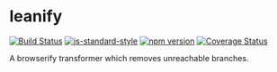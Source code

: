 # leanify
<!-- VDOC.badges travis; standard; npm; coveralls -->
<!-- DON'T EDIT THIS SECTION (including comments), INSTEAD RE-RUN `vdoc` TO UPDATE -->
[![Build Status](https://travis-ci.org/vigour-io/leanify.svg?branch=master)](https://travis-ci.org/vigour-io/leanify)
[![js-standard-style](https://img.shields.io/badge/code%20style-standard-brightgreen.svg)](http://standardjs.com/)
[![npm version](https://badge.fury.io/js/leanify.svg)](https://badge.fury.io/js/leanify)
[![Coverage Status](https://coveralls.io/repos/github/vigour-io/leanify/badge.svg?branch=master)](https://coveralls.io/github/vigour-io/leanify?branch=master)
<!-- VDOC END -->

A browserify transformer which removes unreachable branches.
